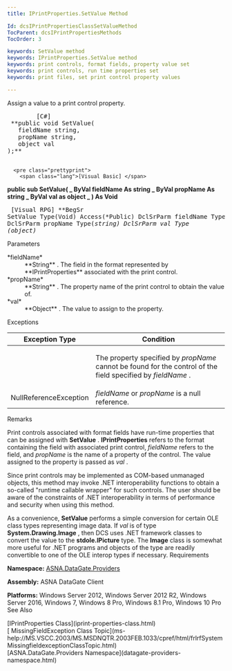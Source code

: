 ```yaml
---
title: IPrintProperties.SetValue Method

Id: dcsIPrintPropertiesClassSetValueMethod
TocParent: dcsIPrintPropertiesMethods
TocOrder: 3

keywords: SetValue method
keywords: IPrintProperties.SetValue method
keywords: print controls, format fields, property value set
keywords: print controls, run time properties set
keywords: print files, set print control property values

---
```


Assign a value to a print control property.
<pre class="prettyprint">
        <span class="lang">[C#]</span>
 **public void SetValue(
   fieldName string,
   propName string,
   object val
);** 
      </pre>
      <pre class="prettyprint">
        <span class="lang">[Visual Basic] </span>
 **public sub SetValue( _
  ByVal fieldName As string _
  ByVal propName As string _
  ByVal val as object _
) As Void** 
      </pre>
      <pre class="prettyprint">
        <span class="lang">[Visual RPG]</span>
 **BegSr SetValue Type(Void) Access(*Public)
   DclSrParm fieldName Type(*string)
   DclSrParm propName Type(*string)
   DclSrParm val Type (*object)** 
      </pre>

Parameters

<dl>
        <dt>
 *fieldName* 
        </dt>
        <dd>
 **String** .  The field in the format represented by **IPrintProperties** 
						associated with the print control. </dd>
        <dt>
 *propName* 
        </dt>
        <dd>
 **String** .  The property name of the print control to obtain 
								the value of.  </dd>
        <dt>
 *val* 
        </dt>
        <dd>
 **Object** .  The value to assign to the property.
									</dd>
</dl>

Exceptions



| Exception Type | Condition |
| ---- | ---- |
|  | <p>The property specified by *propName* cannot be found for the control of the field specified by *fieldName* . |
| NullReferenceException | *fieldName* or *propName* is a null reference. |



Remarks

Print controls associated with format fields have run-time properties that can be assigned with **SetValue** . **IPrintProperties** refers to the format containing the field with associated print control, *fieldName* refers to the field, and *propName* is the name of a property of the control. The value assigned to the property is passed as *val* .

Since print controls may be implemented as COM-based unmanaged objects, this method may invoke .NET interoperability functions to obtain a so-called "runtime callable wrapper" for such controls. The user should be aware of the constraints of .NET interoperability in terms of performance and security when using this method.

As a convenience, **SetValue** performs a simple conversion for certain OLE class types representing image data. If *val* is of type **System.Drawing.Image** , then DCS uses .NET framework classes to convert the value to the **stdole.IPicture** type. The **Image** class is somewhat more useful for .NET programs and objects of the type are readily convertible to one of the OLE interop types if necessary. 
Requirements

<span> **Namespace:** [ ASNA.DataGate.Providers](datagate-providers-namespace.html) </span> 

<span> **Assembly:** ASNA DataGate Client</span> 

<span> **Platforms:** Windows Server 2012, Windows Server 2012 R2, Windows Server 2016, Windows 7, Windows 8 Pro, Windows 8.1 Pro, Windows 10</span> Pro
See Also

<dl />
      [IPrintProperties Class](iprint-properties-class.html)
      <br />
      [
					MissingFieldException Class Topic](ms-help://MS.VSCC.2003/MS.MSDNQTR.2003FEB.1033/cpref/html/frlrfSystemMissingfieldexceptionClassTopic.html)
      <br />
      [ASNA.DataGate.Providers Namespace](datagate-providers-namespace.html)

